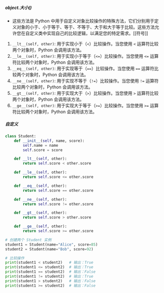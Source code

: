 ##### **object.__大小__()**
- 这些方法是 Python 中用于自定义对象比较操作的特殊方法，它们分别用于定义对象的小于、小于等于、等于、不等于、大于和大于等于比较。这些方法允许您在自定义类中实现自己的比较逻辑，以满足您的特定需求。[[符号]]
1. `__lt__(self, other)`: 用于实现小于（`<`）比较操作。当您使用 `<` 运算符比较两个对象时，Python 会调用该方法。
2. `__le__(self, other)`: 用于实现小于等于（`<=`）比较操作。当您使用 `<=` 运算符比较两个对象时，Python 会调用该方法。
3. `__eq__(self, other)`: 用于实现等于（`==`）比较操作。当您使用 `==` 运算符比较两个对象时，Python 会调用该方法。
4. `__ne__(self, other)`: 用于实现不等于（`!=`）比较操作。当您使用 `!=` 运算符比较两个对象时，Python 会调用该方法。
5. `__gt__(self, other)`: 用于实现大于（`>`）比较操作。当您使用 `>` 运算符比较两个对象时，Python 会调用该方法。
6. `__ge__(self, other)`: 用于实现大于等于（`>=`）比较操作。当您使用 `>=` 运算符比较两个对象时，Python 会调用该方法。
##### 自定义
```python
class Student:
    def __init__(self, name, score):
        self.name = name
        self.score = score

    def __lt__(self, other):
        return self.score < other.score

    def __le__(self, other):
        return self.score <= other.score

    def __eq__(self, other):
        return self.score == other.score

    def __ne__(self, other):
        return self.score != other.score

    def __gt__(self, other):
        return self.score > other.score

    def __ge__(self, other):
        return self.score >= other.score

# 创建两个 Student 实例
student1 = Student(name="Alice", score=85)
student2 = Student(name="Bob", score=92)

# 比较操作
print(student1 < student2)   # 输出：True
print(student1 <= student2)  # 输出：True
print(student1 == student2)  # 输出：False
print(student1 != student2)  # 输出：True
print(student1 > student2)   # 输出：False
print(student1 >= student2)  # 输出：False

```